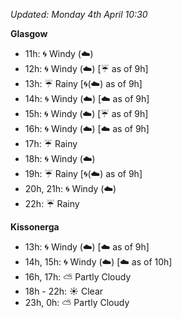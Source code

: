 *Updated: Monday 4th April 10:30*

**Glasgow**

* 11h: :cyclone: Windy (:cloud:)
* 12h: :cyclone: Windy (:cloud:) [:umbrella: as of 9h]
* 13h: :umbrella: Rainy [:cyclone:(:cloud:) as of 9h]
* 14h: :cyclone: Windy (:cloud:) [:cloud: as of 9h]
* 15h: :cyclone: Windy (:cloud:) [:umbrella: as of 9h]
* 16h: :cyclone: Windy (:cloud:) [:cloud: as of 9h]
* 17h: :umbrella: Rainy
* 18h: :cyclone: Windy (:cloud:)
* 19h: :umbrella: Rainy [:cyclone:(:cloud:) as of 9h]
* 20h, 21h: :cyclone: Windy (:cloud:)
* 22h: :umbrella: Rainy

**Kissonerga**

* 13h: :cyclone: Windy (:cloud:) [:cloud: as of 9h]
* 14h, 15h: :cyclone: Windy (:cloud:) [:cloud: as of 10h]
* 16h, 17h: :partly_sunny: Partly Cloudy
* 18h - 22h: :sunny: Clear
* 23h, 0h: :partly_sunny: Partly Cloudy
